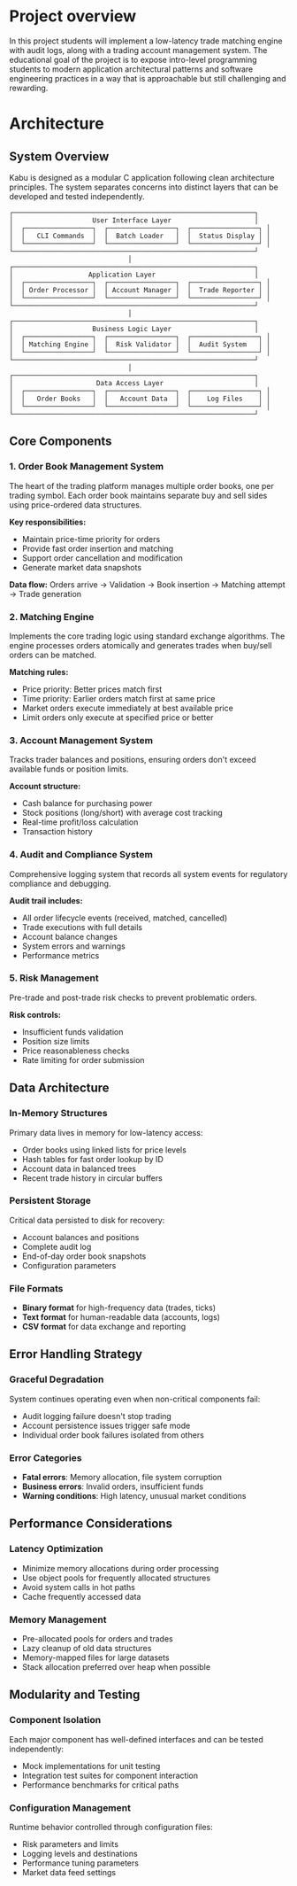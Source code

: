 # Project overview
In this project students will implement a low-latency trade matching engine with audit logs, along with a trading account management system.
The educational goal of the project is to expose intro-level programming students to modern application architectural patterns and software engineering practices in a way that is approachable but still challenging and rewarding.

# Architecture

## System Overview
Kabu is designed as a modular C application following clean architecture principles. The system separates concerns into distinct layers that can be developed and tested independently.

```
┌─────────────────────────────────────────────────────────────┐
│                    User Interface Layer                     │
│  ┌─────────────────┐  ┌─────────────────┐  ┌─────────────────┐ │
│  │   CLI Commands  │  │  Batch Loader   │  │  Status Display │ │
│  └─────────────────┘  └─────────────────┘  └─────────────────┘ │
└─────────────────────────────────────────────────────────────┘
                              │
┌─────────────────────────────────────────────────────────────┐
│                   Application Layer                         │
│  ┌─────────────────┐  ┌─────────────────┐  ┌─────────────────┐ │
│  │ Order Processor │  │ Account Manager │  │  Trade Reporter │ │
│  └─────────────────┘  └─────────────────┘  └─────────────────┘ │
└─────────────────────────────────────────────────────────────┘
                              │
┌─────────────────────────────────────────────────────────────┐
│                    Business Logic Layer                     │
│  ┌─────────────────┐  ┌─────────────────┐  ┌─────────────────┐ │
│  │ Matching Engine │  │  Risk Validator │  │  Audit System   │ │
│  └─────────────────┘  └─────────────────┘  └─────────────────┘ │
└─────────────────────────────────────────────────────────────┘
                              │
┌─────────────────────────────────────────────────────────────┐
│                     Data Access Layer                       │
│  ┌─────────────────┐  ┌─────────────────┐  ┌─────────────────┐ │
│  │   Order Books   │  │   Account Data  │  │    Log Files    │ │
│  └─────────────────┘  └─────────────────┘  └─────────────────┘ │
└─────────────────────────────────────────────────────────────┘
```

## Core Components

### 1. Order Book Management System
The heart of the trading platform manages multiple order books, one per trading symbol. Each order book maintains separate buy and sell sides using price-ordered data structures.

**Key responsibilities:**
- Maintain price-time priority for orders
- Provide fast order insertion and matching
- Support order cancellation and modification
- Generate market data snapshots

**Data flow:**
Orders arrive → Validation → Book insertion → Matching attempt → Trade generation

### 2. Matching Engine
Implements the core trading logic using standard exchange algorithms. The engine processes orders atomically and generates trades when buy/sell orders can be matched.

**Matching rules:**
- Price priority: Better prices match first
- Time priority: Earlier orders match first at same price
- Market orders execute immediately at best available price
- Limit orders only execute at specified price or better

### 3. Account Management System
Tracks trader balances and positions, ensuring orders don't exceed available funds or position limits.

**Account structure:**
- Cash balance for purchasing power
- Stock positions (long/short) with average cost tracking
- Real-time profit/loss calculation
- Transaction history

### 4. Audit and Compliance System
Comprehensive logging system that records all system events for regulatory compliance and debugging.

**Audit trail includes:**
- All order lifecycle events (received, matched, cancelled)
- Trade executions with full details
- Account balance changes
- System errors and warnings
- Performance metrics

### 5. Risk Management
Pre-trade and post-trade risk checks to prevent problematic orders.

**Risk controls:**
- Insufficient funds validation
- Position size limits
- Price reasonableness checks
- Rate limiting for order submission

## Data Architecture

### In-Memory Structures
Primary data lives in memory for low-latency access:
- Order books using linked lists for price levels
- Hash tables for fast order lookup by ID
- Account data in balanced trees
- Recent trade history in circular buffers

### Persistent Storage
Critical data persisted to disk for recovery:
- Account balances and positions
- Complete audit log
- End-of-day order book snapshots
- Configuration parameters

### File Formats
- **Binary format** for high-frequency data (trades, ticks)
- **Text format** for human-readable data (accounts, logs)
- **CSV format** for data exchange and reporting

## Error Handling Strategy

### Graceful Degradation
System continues operating even when non-critical components fail:
- Audit logging failure doesn't stop trading
- Account persistence issues trigger safe mode
- Individual order book failures isolated from others

### Error Categories
- **Fatal errors**: Memory allocation, file system corruption
- **Business errors**: Invalid orders, insufficient funds
- **Warning conditions**: High latency, unusual market conditions

## Performance Considerations

### Latency Optimization
- Minimize memory allocations during order processing
- Use object pools for frequently allocated structures
- Avoid system calls in hot paths
- Cache frequently accessed data

### Memory Management
- Pre-allocated pools for orders and trades
- Lazy cleanup of old data structures
- Memory-mapped files for large datasets
- Stack allocation preferred over heap when possible

## Modularity and Testing

### Component Isolation
Each major component has well-defined interfaces and can be tested independently:
- Mock implementations for unit testing
- Integration test suites for component interaction
- Performance benchmarks for critical paths

### Configuration Management
Runtime behavior controlled through configuration files:
- Risk parameters and limits
- Logging levels and destinations
- Performance tuning parameters
- Market data feed settings